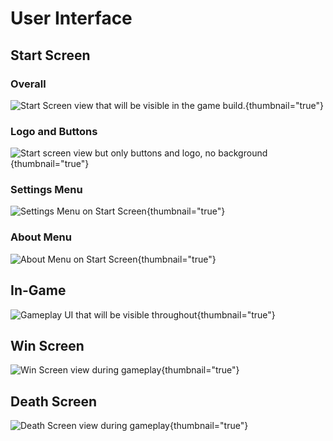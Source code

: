 # User Interface
<show-structure depth="2" />

## Start Screen

### Overall

![Start Screen view that will be visible in the game build.](start_screen_overall.png){thumbnail="true"}

### Logo and Buttons

![Start screen view but only buttons and logo, no background](start_screen.png){thumbnail="true"}

### Settings Menu

![Settings Menu on Start Screen](settings_panel.png){thumbnail="true"}

### About Menu

![About Menu on Start Screen](about_panel.png){thumbnail="true"}

## In-Game

![Gameplay UI that will be visible throughout](main_scene_ui.png){thumbnail="true"}

## Win Screen

![Win Screen view during gameplay](win_screen-UI.png){thumbnail="true"}

## Death Screen

![Death Screen view during gameplay](death_screen_ui.png){thumbnail="true"}
